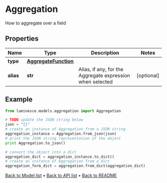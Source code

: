# Aggregation

How to aggregate over a field

## Properties
Name | Type | Description | Notes
------------ | ------------- | ------------- | -------------
**type** | [**AggregateFunction**](AggregateFunction.md) |  | 
**alias** | **str** | Alias, if any, for the Aggregate expression when selected | [optional] 

## Example

```python
from luminesce.models.aggregation import Aggregation

# TODO update the JSON string below
json = "{}"
# create an instance of Aggregation from a JSON string
aggregation_instance = Aggregation.from_json(json)
# print the JSON string representation of the object
print Aggregation.to_json()

# convert the object into a dict
aggregation_dict = aggregation_instance.to_dict()
# create an instance of Aggregation from a dict
aggregation_form_dict = aggregation.from_dict(aggregation_dict)
```
[Back to Model list](../README.md#documentation-for-models) &#8226; [Back to API list](../README.md#documentation-for-api-endpoints) &#8226; [Back to README](../README.md)


